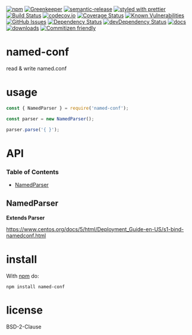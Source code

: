 [![npm](https://img.shields.io/npm/v/named-conf.svg)](https://www.npmjs.com/package/named-conf)
[![Greenkeeper](https://badges.greenkeeper.io/arlac77/named-conf.svg)](https://greenkeeper.io/)
[![semantic-release](https://img.shields.io/badge/%20%20%F0%9F%93%A6%F0%9F%9A%80-semantic--release-e10079.svg)](https://github.com/arlac77/named-conf)
[![styled with prettier](https://img.shields.io/badge/styled_with-prettier-ff69b4.svg)](https://github.com/prettier/prettier)
[![Build Status](https://secure.travis-ci.org/arlac77/named-conf.png)](http://travis-ci.org/arlac77/named-conf)
[![codecov.io](http://codecov.io/github/arlac77/named-conf/coverage.svg?branch=master)](http://codecov.io/github/arlac77/named-conf?branch=master)
[![Coverage Status](https://coveralls.io/repos/arlac77/named-conf/badge.svg)](https://coveralls.io/r/arlac77/named-conf)
[![Known Vulnerabilities](https://snyk.io/test/github/arlac77/named-conf/badge.svg)](https://snyk.io/test/github/arlac77/named-conf)
[![GitHub Issues](https://img.shields.io/github/issues/arlac77/named-conf.svg?style=flat-square)](https://github.com/arlac77/named-conf/issues)
[![Dependency Status](https://david-dm.org/arlac77/named-conf.svg)](https://david-dm.org/arlac77/named-conf)
[![devDependency Status](https://david-dm.org/arlac77/named-conf/dev-status.svg)](https://david-dm.org/arlac77/named-conf#info=devDependencies)
[![docs](http://inch-ci.org/github/arlac77/named-conf.svg?branch=master)](http://inch-ci.org/github/arlac77/named-conf)
[![downloads](http://img.shields.io/npm/dm/named-conf.svg?style=flat-square)](https://npmjs.org/package/named-conf)
[![Commitizen friendly](https://img.shields.io/badge/commitizen-friendly-brightgreen.svg)](http://commitizen.github.io/cz-cli/)

# named-conf

read & write named.conf

# usage

```js
const { NamedParser } = require('named-conf');

const parser = new NamedParser();

parser.parse('{ }');
```

# API

<!-- Generated by documentation.js. Update this documentation by updating the source code. -->

### Table of Contents

-   [NamedParser](#namedparser)

## NamedParser

**Extends Parser**

<https://www.centos.org/docs/5/html/Deployment_Guide-en-US/s1-bind-namedconf.html>

# install

With [npm](http://npmjs.org) do:

    npm install named-conf

# license

BSD-2-Clause
